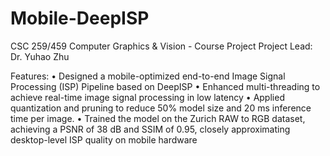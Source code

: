 # Mobile-DeepISP
CSC 259/459 Computer Graphics &amp; Vision - Course Project
Project Lead: Dr. Yuhao Zhu

Features:
• Designed a mobile-optimized end-to-end Image Signal Processing (ISP) Pipeline based on DeepISP
• Enhanced multi-threading to achieve real-time image signal processing in low latency
• Applied quantization and pruning to reduce 50% model size and 20 ms inference time per image.
• Trained the model on the Zurich RAW to RGB dataset, achieving a PSNR of 38 dB and SSIM of 0.95, closely approximating desktop-level ISP quality on mobile hardware
